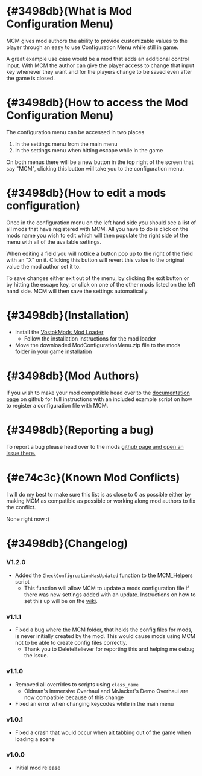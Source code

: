 # {#3498db}(What is Mod Configuration Menu)
MCM gives mod authors the ability to provide customizable values to the player through an easy to use Configuration Menu while still in game.

A great example use case would be a mod that adds an additional control input. With MCM the author can give the player access to change that input key whenever they want and for the players change to be saved even after the game is closed.

# {#3498db}(How to access the Mod Configuration Menu)
The configuration menu can be accessed in two places
1. In the settings menu from the main menu
2. In the settings menu when hitting escape while in the game

On both menus there will be a new button in the top right of the screen that say "MCM", clicking this button will take you to the configuration menu.

# {#3498db}(How to edit a mods configuration)
Once in the configuration menu on the left hand side you should see a list of all mods that have registered with MCM. All you have to do is click on the mods name you wish to edit which will then populate the right side of the menu with all of the available settings.

When editing a field you will nottice a button pop up to the right of the field with an "X" on it. Clicking this button will revert this value to the original value the mod author set it to.

To save changes either exit out of the menu, by clicking the exit button or by hitting the escape key, or click on one of the other mods listed on the left hand side. MCM will then save the settings automatically.

# {#3498db}(Installation)
* Install the [VostokMods Mod Loader](https://modworkshop.net/mod/49779)
	* Follow the installation instructions for the mod loader
* Move the downloaded ModConfigurationMenu.zip file to the mods folder in your game installation

# {#3498db}(Mod Authors)
If you wish to make your mod compatible head over to the [documentation page](https://github.com/DoinkOink/Mod-Configuration-Menu-Road-To-Vostok/wiki) on github for full instructions with an included example script on how to register a configuration file with MCM.

# {#3498db}(Reporting a bug)
To report a bug please head over to the mods [github page and open an issue there.](https://github.com/DoinkOink/Mod-Configuration-Menu-Road-To-Vostok/issues)

# {#e74c3c}(Known Mod Conflicts)
I will do my best to make sure this list is as close to 0 as possible either by making MCM as compatible as possible or working along mod authors to fix the conflict.

None right now :)

# {#3498db}(Changelog)
### V1.2.0
* Added the `CheckConfigruationHasUpdated` function to the MCM_Helpers script
	* This function will allow MCM to update a mods configuration file if there was new settings added with an update. Instructions on how to set this up will be on the [wiki](https://github.com/DoinkOink/Mod-Configuration-Menu-Road-To-Vostok/wiki).
### v1.1.1
* Fixed a bug where the MCM folder, that holds the config files for mods, is never initially created by the mod. This would cause mods using MCM not to be able to create config files correctly.
	* Thank you to DeleteBeliever for reporting this and helping me debug the issue.
### v1.1.0
* Removed all overrides to scripts using `class_name`
	* Oldman's Immersive Overhaul and MrJacket's Demo Overhaul are now compatible because of this change
* Fixed an error when changing keycodes while in the main menu
### v1.0.1
* Fixed a crash that would occur when alt tabbing out of the game when loading a scene
### v1.0.0
* Initial mod release
